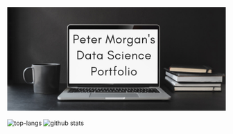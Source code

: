 <img src="https://github.com/superpeter55/superpeter55/blob/main/Peter%20Morgan.png" alt="banner that says Sarah hart Landolt - software developer, artist, designer">

![top-langs](https://github-readme-stats.vercel.app/api/top-langs?username=superpeter55&show_icons=true&theme=radical)
![github stats](https://github-readme-stats.vercel.app/api?username=superpeter55&show_icons=true&theme=radical)
